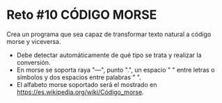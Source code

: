 # Reto #10 CÓDIGO MORSE

Crea un programa que sea capaz de transformar texto natural a código morse y viceversa.

- Debe detectar automáticamente de qué tipo se trata y realizar la conversión.
- En morse se soporta raya "—", punto ".", un espacio " " entre letras o símbolos y dos espacios entre palabras " ".
- El alfabeto morse soportado será el mostrado en <https://es.wikipedia.org/wiki/Código_morse>.
